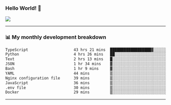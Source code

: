 ### Hello World! 👋

<a>
  <img align="center" src="https://github-readme-stats.vercel.app/api?username=megatunger&count_private=true&include_all_commits=true&bg_color=30,56CCF2,2F80ED&title_color=fff&text_color=fff" />
</a>

------
### 📊 My monthly development breakdown

<!--START_SECTION:waka-->

```txt
TypeScript                    43 hrs 21 mins  ██████████████████▓░░░░░░   74.75 %
Python                        4 hrs 26 mins   ██░░░░░░░░░░░░░░░░░░░░░░░   07.65 %
Text                          2 hrs 13 mins   █░░░░░░░░░░░░░░░░░░░░░░░░   03.84 %
JSON                          1 hr 34 mins    ▓░░░░░░░░░░░░░░░░░░░░░░░░   02.71 %
Bash                          1 hr 9 mins     ▓░░░░░░░░░░░░░░░░░░░░░░░░   02.00 %
YAML                          44 mins         ▒░░░░░░░░░░░░░░░░░░░░░░░░   01.28 %
Nginx configuration file      39 mins         ▒░░░░░░░░░░░░░░░░░░░░░░░░   01.12 %
JavaScript                    36 mins         ▒░░░░░░░░░░░░░░░░░░░░░░░░   01.04 %
.env file                     30 mins         ▒░░░░░░░░░░░░░░░░░░░░░░░░   00.87 %
Docker                        29 mins         ▒░░░░░░░░░░░░░░░░░░░░░░░░   00.84 %
```

<!--END_SECTION:waka-->

------
